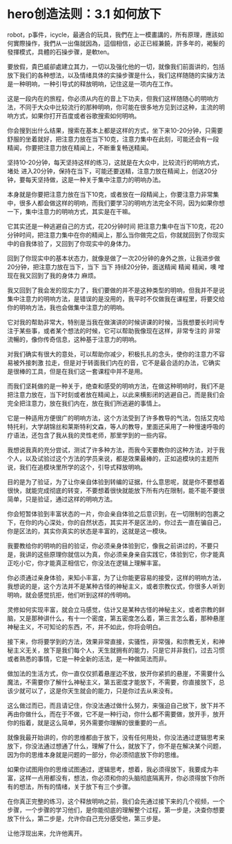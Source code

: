# hero创造法则：3.1 如何放下

 robot，p事件，icycle，最適合的玩具，我們在上一模畫講的，所有原理，應該如何實際操作，我們从一出傷就因為，這個相信，必正已經兼饒，許多年的，褐髮的發揮模式，具體的石操步骤，是軟ten。

要放假，貴巴威卻處建立其力，一切以及强化他的一切，就像我们前面讲的，包括放下我们的各种想法，以及情绪具体的实操步骤是什么，我们这样随随的实操方法是一种明响，一种引导式的释放明响，记住这是一项内在工作。

这是一段内在的旅程，你必须从内在的音上下功夫，但我们这样随随心的明响方法，不同于大众中比较流行的那种明响，你可能在很多地方见到过这种，主流的明响方式，如果你打开百度或者谷歌搜索如何明响。

你会搜到出什么结果，搜索在基本上都是这样的方式，坐下来10-20分钟，只需要舒服的坐着就好，把注意力放在当下10克，注意力集中在此刻，可能还会有一段精闻，你要把注意力放在精闻上，不断重复畅送精闻。

坚持10-20分钟，每天坚持这样的练习，这就是在大众中，比较流行的明响方式，堵处 进入20分钟，保持在当下，可能还要送精，注意力放在精闻上，创送20分钟，要每天坚持做，这是一种关于集中注意力的明响办法。

本身就是你要把注意力放在当下10克，或者放在一段精闻上，你要注意力非常集中，很多人都会做这样的明响，而我们要学习的明响方法完全不同，因为如果你想一下，集中注意力的明响方式，其实是在干嘛。

它其实还是一种逃避自己的方式，花20分钟时间 把注意力集中在当下10克，花20分钟时间，把注意力集中在你的精闻上，那么当你做完之后，你就就回到了你现实中的自我体验了，又回到了你现实中的身体力。

回到了你现实中的基本状态力，就像是做了一次20分钟的身外之旅，让我进步做20分钟，把注意力放在当下，当下 当下 持续20分钟，面送精闻 精闻 精闻，噢 噌 现在我又回到了我的身体力 麻烦。

我又回到了我会发的现实力了，我们要做的并不是这种类型的明响，但我并不是说集中注意力的明响方法，是错误的是没用的，我平时不仅做我在课程里，将要交给你的明响方法，我也会做集中注意力的明响。

它对我的帮助非常大，特别是当我在做演讲的时候讲课的时候，当我想要长时间专注于某些事，或者某个想法的时候，它可以帮助我像现在这样，非常专注的 非常流暢的，像你传奇信息，这种基于注意力的明响。

对我们确实有很大的意处，可以帮助你减少，积极扎扎的念头，使你的注意力不容易被外接刺激 拉走，但是对于转面我们内在的音，它不是最合适的办法，它确实是很棒的工具，但是在我们这一套课程中并不是用。

而我们坚耗做的是一种关于，绝查和感受的明响方法，在做这种明响时，我们不是把注意力放在，当下时刻或者放在精闻上，以此来横影闭的逃避自己，而是我们会完全把注意力，放在我们内在，放在我们所逃避的事情上。

它是一种适用方便很广的明响方法，这个方法受到了许多教导的气法，包括艾克哈特托利，大学胡锦丝和莱斯特利文森，等人的教导，里面还采用了一种慢速呼吸的疗语法，还包含了我从我的灵性老师，那里学到的一些内容。

我想说我真的充分尝试，测试了许多种方法，而我今天要教你的这种方法，对于我个人，以及试验过这个方法的学员来说，都是效果最棒的，正如追模块的主题所说，我们在追模块里所学的这个，引导式释放明响。

目的是为了验证，为了让你亲自体验到转编的证据，什么意思呢，就是你不要想着很快，就能完成彻底的转变，不要想着很快就能放下所有内在限制，能不能不要很简单，只是验证，通过这样的明响方法。

你会短暂体验到丰富状态的一片，你会亲自体验之后意识到，在一切限制的包裹之下，在你的内心深处，你的自然状态，其实并不是区法的，你过去一直在骗自己，你是区法的，其实你真实的状态是丰富的，这就是这一模块。

我要教给你的明响的目的验证，你必须亲身体验到它，像我之前讲过的，不要只是，我讲的这些原理你就信以为真，你必须亲身亲自实践它，体验到它，你才能真正吃小它，你才能真正相信它，你没法在逻辑上理解丰富。

你必须通过亲身体验，来知小丰富，为了让你能更容易的接受，这样的明响方法，我想说的是，这个方法并不是某种古怪的神秘主义，或者宗教仪式，你很多人听到明响，就会感觉抗拒，他们听到这样的传明响。

灵修如何实现丰富，就会立马感觉，估计又是某种古怪的神秘主义，或者宗教的鲜脑，又是那种讲什么，有十一个密度，第五密度怎么着，第三言怎么着，那种悬崖神秘主义，不可知论的东西，不，并不如此，你将会明白。

接下来，你将要学到的方法，效果非常直接，实骚性，非常强，和宗教无关，和神秘主义无关，放下是我们每个人，天生就拥有的能力，只是它并非我们，过去习惯或者熟悉的事情，它是一种全新的活法，是一种做简法而非。

做加法的生活方式，你一直仅仅抓着悬崖边不放，放开你紧抓的悬崖，不需要什么魔法，不需要你了解什么神秘主义，第五密度才能放下，不需要，你直接放下，总该少就可以了，这是你天生就会的能力，只是你过去从来没有。

这么做过而已，而且请记住，你没法通过做什么努力，来强迫自己放下，放下并不再由你做什么，而在于不做，它不是一种行动，你什么都不需要做，放开手，放开你的指着，就是这么简单，另外需要你理解的很重要的一点。

就像我最开始讲的，你的思维都由于放下，没有任何用处，你没法通过逻辑思考来放下，你没法通过想通了什么，理解了什么，就放下了，你不是在解决某个问题，因为你的思维本身就是问题的一部分，你必须彻底放下你的思维。

如果你试图用你的思维试图通过，逻辑思考，想着，我必须得放下，我要成为丰富，这样一点用都没有，想法，你必须和你的头脑彻底隔离开，你必须得放下你所有的想法，所有的情绪，关于放下有三个步骤。

在你真正完整的练习，这个释放明响之前，我们会先通过接下来的几个视频，一个步骤，一个步骤的学习他们，是你能彻底的理解整个过程，第一步是，决查你想要放下什么，第二步是，允许你自己充分感受他，第三步是。

让他浮现出来，允许他离开。
